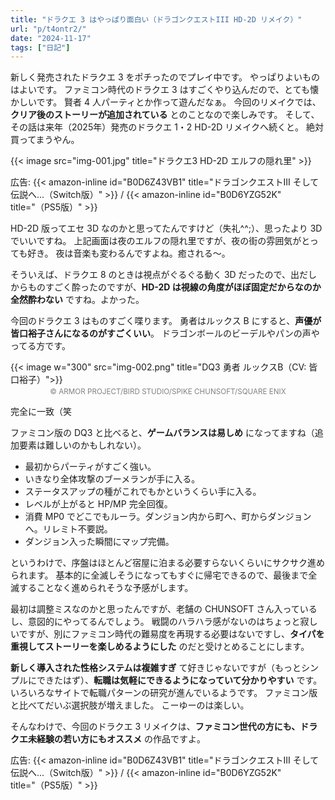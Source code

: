 ```yaml
---
title: "ドラクエ 3 はやっぱり面白い（ドラゴンクエストIII HD-2D リメイク）"
url: "p/t4ontr2/"
date: "2024-11-17"
tags: ["日記"]
---
```


新しく発売されたドラクエ 3 をポチったのでプレイ中です。
やっぱりよいものはよいです。
ファミコン時代のドラクエ 3 はすごくやり込んだので、とても懐かしいです。
賢者 4 人パーティとか作って遊んだなぁ。
今回のリメイクでは、__クリア後のストーリーが追加されている__ とのことなので楽しみです。
そして、その話は来年（2025年）発売のドラクエ 1・2 HD-2D リメイクへ続くと。
絶対買ってまうやん。

{{< image src="img-001.jpg" title="ドラクエ3 HD-2D エルフの隠れ里" >}}

広告: {{< amazon-inline id="B0D6Z43VB1" title="ドラゴンクエストIII そして伝説へ...（Switch版）" >}} / {{< amazon-inline id="B0D6YZG52K" title="（PS5版）" >}}

HD-2D 版ってエセ 3D なのかと思ってたんですけど（失礼^^;）、思ったより 3D でいいですね。
上記画面は夜のエルフの隠れ里ですが、夜の街の雰囲気がとっても好き。
夜は音楽も変わるんですよね。癒される〜。

そういえば、ドラクエ 8 のときは視点がぐるぐる動く 3D だったので、出だしからものすごく酔ったのですが、__HD-2D は視線の角度がほぼ固定だからなのか全然酔わない__ ですね。よかった。

今回のドラクエ 3 はものすごく喋ります。
勇者はルックス B にすると、__声優が皆口裕子さんになるのがすごくいい__。
ドラゴンボールのビーデルやパンの声やってる方です。

{{< image w="300" src="img-002.png" title="DQ3 勇者 ルックスB（CV: 皆口裕子）">}}
<div style="margin-top: -1em; font-size: smaller; color:gray; text-align:center;">© ARMOR PROJECT/BIRD STUDIO/SPIKE CHUNSOFT/SQUARE ENIX</div>

完全に一致（笑

ファミコン版の DQ3 と比べると、__ゲームバランスは易しめ__ になってますね（追加要素は難しいのかもしれない）。

- 最初からパーティがすごく強い。
- いきなり全体攻撃のブーメランが手に入る。
- ステータスアップの種がこれでもかというくらい手に入る。
- レベルが上がると HP/MP 完全回復。
- 消費 MP0 でどこでもルーラ。ダンジョン内から町へ、町からダンジョンへ。リレミト不要説。
- ダンジョン入った瞬間にマップ完備。

というわけで、序盤はほとんど宿屋に泊まる必要すらないくらいにサクサク進められます。
基本的に全滅しそうになってもすぐに帰宅できるので、最後まで全滅することなく進められそうな予感がします。

最初は調整ミスなのかと思ったんですが、老舗の CHUNSOFT さん入っているし、意図的にやってるんでしょう。
戦闘のハラハラ感がないのはちょっと寂しいですが、別にファミコン時代の難易度を再現する必要はないですし、__タイパを重視してストーリーを楽しめるようにした__ のだと受けとめることにします。

__新しく導入された性格システムは複雑すぎ__ て好きじゃないですが（もっとシンプルにできたはず）、__転職は気軽にできるようになっていて分かりやすい__ です。
いろいろなサイトで転職パターンの研究が進んでいるようです。
ファミコン版と比べてだいぶ選択肢が増えました。
こーゆーのは楽しい。

そんなわけで、今回のドラクエ 3 リメイクは、__ファミコン世代の方にも、ドラクエ未経験の若い方にもオススメ__ の作品ですよ。

広告: {{< amazon-inline id="B0D6Z43VB1" title="ドラゴンクエストIII そして伝説へ...（Switch版）" >}} / {{< amazon-inline id="B0D6YZG52K" title="（PS5版）" >}}

